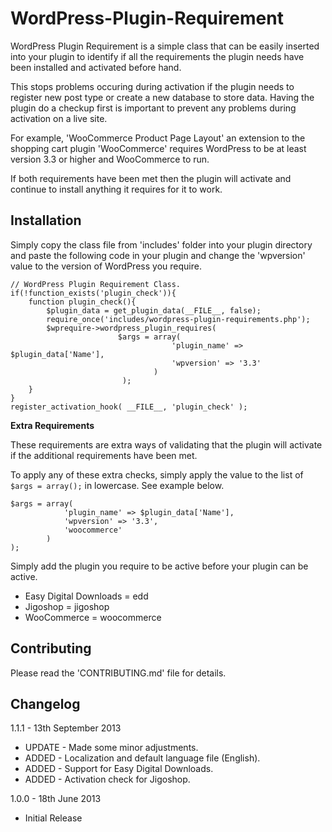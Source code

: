 WordPress-Plugin-Requirement
============================

WordPress Plugin Requirement is a simple class that can be easily inserted into your plugin to identify if all the requirements the plugin needs have been installed and activated before hand.

This stops problems occuring during activation if the plugin needs to register new post type or create a new database to store data. Having the plugin do a checkup first is important to prevent any problems during activation on a live site.

For example, 'WooCommerce Product Page Layout' an extension to the shopping cart plugin 'WooCommerce' requires WordPress to be at least version 3.3 or higher and WooCommerce to run.

If both requirements have been met then the plugin will activate and continue to install anything it requires for it to work.

## Installation

Simply copy the class file from 'includes' folder into your plugin directory and paste the following code in your plugin and change the 'wpversion' value to the version of WordPress you require.

```
// WordPress Plugin Requirement Class.
if(!function_exists('plugin_check')){
	function plugin_check(){
		$plugin_data = get_plugin_data(__FILE__, false);
		require_once('includes/wordpress-plugin-requirements.php');
		$wprequire->wordpress_plugin_requires( 
						$args = array(
									'plugin_name' => $plugin_data['Name'], 
									'wpversion' => '3.3'
								)
						 );
	}
}
register_activation_hook( __FILE__, 'plugin_check' );
```

__Extra Requirements__

These requirements are extra ways of validating that the plugin will activate if the additional requirements have been met.

To apply any of these extra checks, simply apply the value to the list of `$args = array();` in lowercase. See example below.

```
$args = array(
			'plugin_name' => $plugin_data['Name'], 
			'wpversion' => '3.3',
			'woocommerce'
		)
);
```

Simply add the plugin you require to be active before your plugin can be active.

* Easy Digital Downloads = edd
* Jigoshop = jigoshop
* WooCommerce = woocommerce

## Contributing

Please read the 'CONTRIBUTING.md' file for details.

## Changelog

1.1.1 - 13th September 2013
* UPDATE - Made some minor adjustments.
* ADDED - Localization and default language file (English).
* ADDED - Support for Easy Digital Downloads.
* ADDED - Activation check for Jigoshop.

1.0.0 - 18th June 2013
* Initial Release